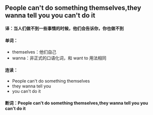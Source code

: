 ## People can't do something themselves,they wanna tell you you can't do it

#### 译：当人们做不到一些事情的时候，他们会告诉你，你也做不到

#### 单词：

- themselves：他们自己
- wanna：非正式的口语化词，和 want to 用法相同

#### 连读：

- People can't do something themselves
- they wanna tell you
- you can't do it

#### 断词：People can't do something themselves,they wanna tell you you can't do it
